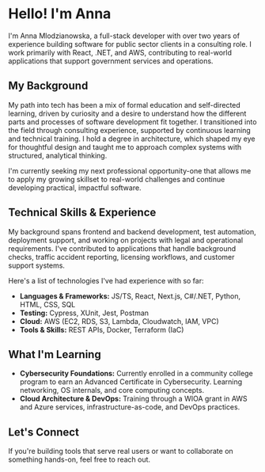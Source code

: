 # Hello! I'm Anna

I'm Anna Mlodzianowska, a full-stack developer with over two years of experience building software for public sector clients in a consulting role. I work primarily with React, .NET, and AWS, contributing to real-world applications that support government services and operations.

## My Background

My path into tech has been a mix of formal education and self-directed learning, driven by curiosity and a desire to understand how the different parts and processes of software development fit together. I transitioned into the field through consulting experience, supported by continuous learning and technical training. I hold a degree in architecture, which shaped my eye for thoughtful design and taught me to approach complex systems with structured, analytical thinking.

I'm currently seeking my next professional opportunity-one that allows me to apply my growing skillset to real-world challenges and continue developing practical, impactful software.

## Technical Skills & Experience

My background spans frontend and backend development, test automation, deployment support, and working on projects with legal and operational requirements. I've contributed to applications that handle background checks, traffic accident reporting, licensing workflows, and customer support systems.

Here's a list of technologies I've had experience with so far:

- **Languages & Frameworks:** JS/TS, React, Next.js, C#/.NET, Python, HTML, CSS, SQL
- **Testing:** Cypress, XUnit, Jest, Postman
- **Cloud:** AWS (EC2, RDS, S3, Lambda, Cloudwatch, IAM, VPC)
- **Tools & Skills:** REST APIs, Docker, Terraform (IaC)

## What I'm Learning

- **Cybersecurity Foundations:** Currently enrolled in a community college program to earn an Advanced Certificate in Cybersecurity. Learning networking, OS internals, and core computing concepts.
- **Cloud Architecture & DevOps:** Training through a WIOA grant in AWS and Azure services, infrastructure-as-code, and DevOps practices.

## Let's Connect

If you're building tools that serve real users or want to collaborate on something hands-on, feel free to reach out.


<!--
**amlodzianowska/amlodzianowska** is a ✨ _special_ ✨ repository because its `README.md` (this file) appears on your GitHub profile.

Here are some ideas to get you started:

- 🔭 I’m currently working on ...
- 🌱 I’m currently learning ...
- 👯 I’m looking to collaborate on ...
- 🤔 I’m looking for help with ...
- 💬 Ask me about ...
- 📫 How to reach me: ...
- 😄 Pronouns: ...
- ⚡ Fun fact: ...
-->
